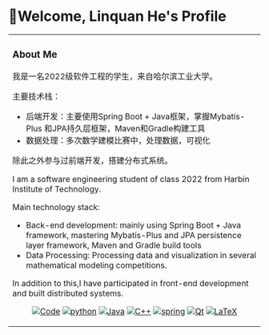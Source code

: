 # :confetti_ball:Welcome, Linquan He's Profile

<table>

<tr><td>

###  About Me

我是一名2022级软件工程的学生，来自哈尔滨工业大学。

主要技术栈：

- 后端开发：主要使用Spring Boot + Java框架，掌握Mybatis-Plus 和JPA持久层框架，Maven和Gradle构建工具
- 数据处理：多次数学建模比赛中，处理数据，可视化

除此之外参与过前端开发，搭建分布式系统。



I am a software engineering student of class 2022 from Harbin Institute of Technology.

Main technology stack:

- Back-end development: mainly using Spring Boot + Java framework, mastering Mybatis-Plus and JPA persistence layer framework, Maven and Gradle build tools
- Data Processing: Processing data and visualization in several mathematical modeling competitions.

In addition to this,I have participated in front-end development and built distributed systems.

<p align="center">
    <a href="https://github.com/Lubiyangka?tab=repositories" target="_blank"><img alt="Code" src="https://img.shields.io/badge/-code-000000?style=flat&logo=Plex&logoColor=fff"></a>
    <a href="https://github.com/Lubiyangka?tab=repositories&language=python" target="_blank"><img alt="python" src="https://img.shields.io/badge/Python-3776AB?logo=python&logoColor=fff&style=flat"></a>
    <a href="https://github.com/Lubiyangka?tab=repositories&language=java" target="_blank"><img alt="Java" src="https://img.shields.io/badge/-Java-3776AB?style=flat&logo=Java&logoColor=fff"></a>
    <a href="https://github.com/Lubiyangka?tab=repositories&language=c%2B%2B" target="_blank"><img alt="C++" src="https://img.shields.io/badge/-C%2B%2B-00599C?style=flat&logo=C%2B%2B&logoColor=fff"></a>
    <a href="https://github.com/Lubiyangka?tab=repositories&language=java" target="_blank"><img alt="spring" src="https://img.shields.io/badge/Spring-6DB33F?logo=spring&logoColor=fff&style=flat"></a>
    <a href="https://github.com/Lubiyangka?tab=repositories&language=c%2B%2B" target="_blank"><img alt="Qt" src="https://img.shields.io/badge/Qt-41CD52?logo=qt&logoColor=fff&style=flat"></a>
    <a href="https://github.com/Lubiyangka?tab=repositories&language=TeX" target="_blank"><img alt="LaTeX" src="https://img.shields.io/badge/-LaTeX-008080?style=flat&logo=LaTeX&logoColor=fff"></a>
</p>


</td></tr>

<table>


<!--
**Lubiyangka/Lubiyangka** is a ✨ _special_ ✨ repository because its `README.md` (this file) appears on your GitHub profile.

Here are some ideas to get you started:

- 🔭 I’m currently working on ...
- 🌱 I’m currently learning ...
- 👯 I’m looking to collaborate on ...
- 🤔 I’m looking for help with ...
- 💬 Ask me about ...
- 📫 How to reach me: ...
- 😄 Pronouns: ...
- ⚡ Fun fact: ...
-->
